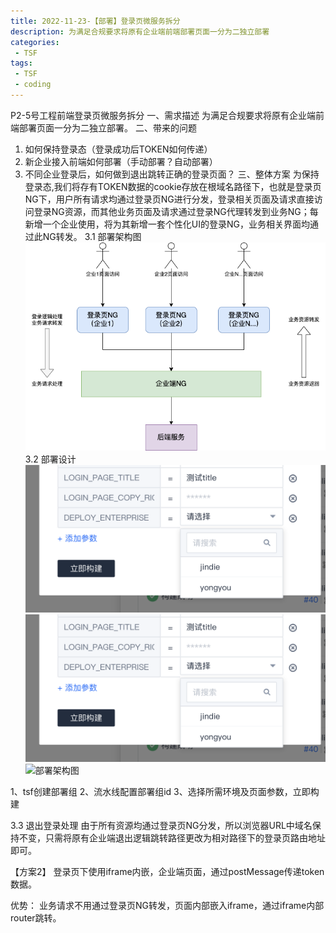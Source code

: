 ```yaml
---
title: 2022-11-23-【部署】登录页微服务拆分
description: 为满足合规要求将原有企业端前端部署页面一分为二独立部署
categories:
 - TSF
tags:
 - TSF
 - coding
---
```


P2-5号工程前端登录页微服务拆分
一、需求描述
为满足合规要求将原有企业端前端部署页面一分为二独立部署。
二、带来的问题
1. 如何保持登录态（登录成功后TOKEN如何传递）
2. 新企业接入前端如何部署（手动部署？自动部署）
3. 不同企业登录后，如何做到退出跳转正确的登录页面？
三、整体方案
    为保持登录态,我们将存有TOKEN数据的cookie存放在根域名路径下，也就是登录页NG下，用户所有请求均通过登录页NG进行分发，登录相关页面及请求直接访问登录NG资源，而其他业务页面及请求通过登录NG代理转发到业务NG；每新增一个企业使用，将为其新增一套个性化UI的登录NG，业务相关界面均通过此NG转发。
3.1 部署架构图
![部署架构图](/assets/images/前端性能优化/登录页微服务拆分.png)
3.2 部署设计
![部署架构图](images/前端性能优化/登录页个性化UIcoding配置.jpg)
![部署架构图](/images/前端性能优化/登录页个性化UIcoding配置.jpg)
![部署架构图](https://zhangyingxuan.github.io/images/前端性能优化/登录页个性化UIcoding配置.jpg)

1、tsf创建部署组
2、流水线配置部署组id
3、选择所需环境及页面参数，立即构建

3.3 退出登录处理
由于所有资源均通过登录页NG分发，所以浏览器URL中域名保持不变，只需将原有企业端退出逻辑跳转路径更改为相对路径下的登录页路由地址即可。

【方案2】
登录页下使用iframe内嵌，企业端页面，通过postMessage传递token数据。

优势：
业务请求不用通过登录页NG转发，页面内部嵌入iframe，通过iframe内部router跳转。